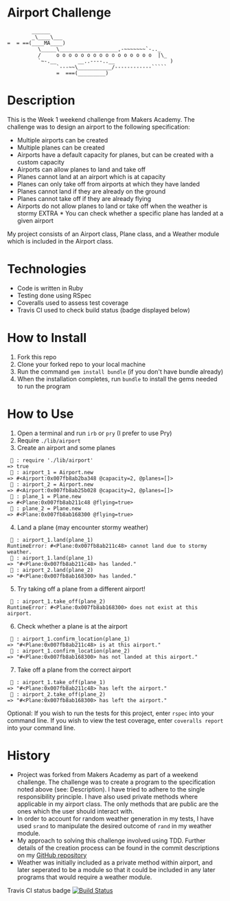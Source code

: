 Airport Challenge
=================

```
        ______
        _\____\___
=  = ==(____MA____)
          \_____\___________________,-~~~~~~~`-.._
          /     o o o o o o o o o o o o o o o o  |\_
          `~-.__       __..----..__                  )
                `---~~\___________/------------`````
                =  ===(_________)

```

Description
===========
This is the Week 1 weekend challenge from Makers Academy. The challenge was to design an airport to the following specification:

* Multiple airports can be created
* Multiple planes can be created
* Airports have a default capacity for planes, but can be created with a custom capacity
* Airports can allow planes to land and take off
* Planes cannot land at an airport which is at capacity
* Planes can only take off from airports at which they have landed
* Planes cannot land if they are already on the ground
* Planes cannot take off if they are already flying
* Airports do not allow planes to land or take off when the weather is stormy
EXTRA * You can check whether a specific plane has landed at a given airport

My project consists of an Airport class, Plane class, and a Weather module which is included in the Airport class.

Technologies
============
* Code is written in Ruby
* Testing done using RSpec
* Coveralls used to assess test coverage
* Travis CI used to check build status (badge displayed below)

How to Install
==============
1. Fork this repo
2. Clone your forked repo to your local machine
3. Run the command `gem install bundle` (if you don't have bundle already)
3. When the installation completes, run `bundle` to install the gems needed to run the program

How to Use
==========
1. Open a terminal and run `irb` or `pry` (I prefer to use Pry)
2. Require `./lib/airport`
3. Create an airport and some planes

```
 🐢 : require './lib/airport'
=> true
 🐢 : airport_1 = Airport.new
=> #<Airport:0x007fb8ab2ba348 @capacity=2, @planes=[]>
 🐢 : airport_2 = Airport.new
=> #<Airport:0x007fb8ab25b028 @capacity=2, @planes=[]>
 🐢 : plane_1 = Plane.new
=> #<Plane:0x007fb8ab211c48 @flying=true>
 🐢 : plane_2 = Plane.new
=> #<Plane:0x007fb8ab168300 @flying=true>
```

4. Land a plane (may encounter stormy weather)

```
 🐢 : airport_1.land(plane_1)
RuntimeError: #<Plane:0x007fb8ab211c48> cannot land due to stormy weather.
 🐢 : airport_1.land(plane_1)
=> "#<Plane:0x007fb8ab211c48> has landed."
 🐢 : airport_2.land(plane_2)
=> "#<Plane:0x007fb8ab168300> has landed."
```

5. Try taking off a plane from a different airport!

```
 🐢 : airport_1.take_off(plane_2)
RuntimeError: #<Plane:0x007fb8ab168300> does not exist at this airport.
```

6. Check whether a plane is at the airport

```
 🐢 : airport_1.confirm_location(plane_1)
=> "#<Plane:0x007fb8ab211c48> is at this airport."
 🐢 : airport_1.confirm_location(plane_2)
=> "#<Plane:0x007fb8ab168300> has not landed at this airport."
```

7. Take off a plane from the correct airport

```
 🐢 : airport_1.take_off(plane_1)
=> "#<Plane:0x007fb8ab211c48> has left the airport."
 🐢 : airport_2.take_off(plane_2)
=> "#<Plane:0x007fb8ab168300> has left the airport."
```

Optional: If you wish to run the tests for this project, enter `rspec` into your command line. If you wish to view the test coverage, enter `coveralls report` into your command line.

History
=======
* Project was forked from Makers Academy as part of a weekend challenge. The challenge was to create a program to the specification noted above (see: Description). I have tried to adhere to the single responsibility principle. I have also used private methods where applicable in my airport class. The only methods that are public are the ones which the user should interact with.
* In order to account for random weather generation in my tests, I have used `srand` to manipulate the desired outcome of `rand` in my weather module.
* My approach to solving this challenge involved using TDD. Further details of the creation process can be found in the commit descriptions on my [GitHub repository](https://github.com/kwilson541/airport_challenge/commits/master)
* Weather was initially included as a private method within airport, and later seperated to be a module so that it could be included in any later programs that would require a weather module.

Travis CI status badge [![Build Status](https://travis-ci.org/kwilson541/airport_challenge.svg?branch=master)](https://travis-ci.org/kwilson541/airport_challenge)